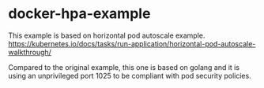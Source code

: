 # docker-hpa-example

This example is based on horizontal pod autoscale example. https://kubernetes.io/docs/tasks/run-application/horizontal-pod-autoscale-walkthrough/

Compared to the original example, this one is based on golang and it is using an unprivileged port 1025 to be compliant with pod security policies.

